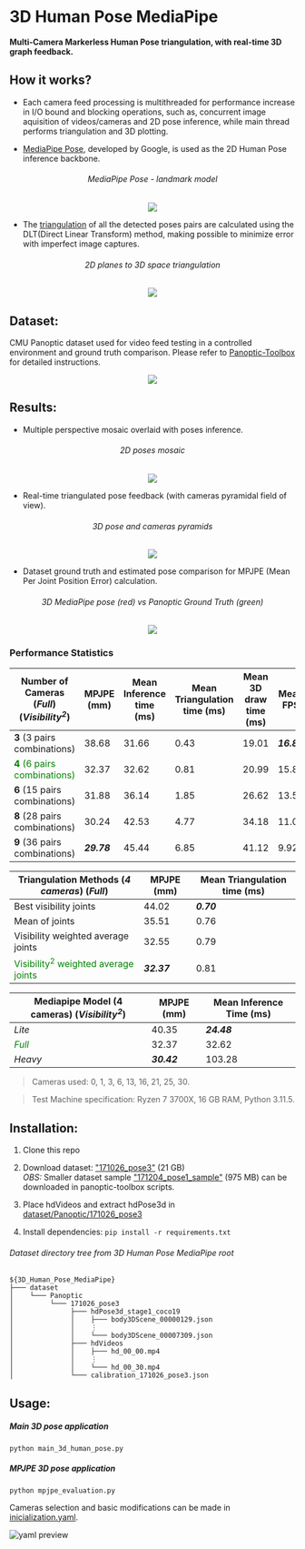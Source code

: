 # 3D Human Pose MediaPipe
**Multi-Camera Markerless Human Pose triangulation, with real-time 3D graph feedback.**

## How it works?
- Each camera feed processing is multithreaded for performance increase in I/O bound and blocking operations, such as, 
concurrent image aquisition of videos/cameras and 2D pose inference, while main thread performs triangulation and 3D plotting.


- [MediaPipe Pose](https://developers.google.com/mediapipe/solutions/vision/pose_landmarker), 
developed by Google, is used as the 2D Human Pose inference backbone.
<h6 align="center">MediaPipe Pose - landmark model</h6>
<p align="center">
  <img src="assets/MediaPipe_Pose_landmark_model.png">
</p>


- The [triangulation](https://youtu.be/nRVuLFQ_Bng) of all the detected poses pairs are calculated using the DLT(Direct Linear Transform) method, making possible to minimize error with imperfect image captures.
<h6 align="center">2D planes to 3D space triangulation</h6>
<p align="center">
  <img src="assets/cameras_and_the_direct_linear_transform.png">
</p>


## Dataset:
CMU Panoptic dataset used for video feed testing in a controlled environment and ground truth comparison. 
Please refer to [Panoptic-Toolbox](https://github.com/CMU-Perceptual-Computing-Lab/panoptic-toolbox.git) for detailed instructions.
<p align="center">
  <img src="assets/CMU_Panoptic_dataset.png">
</p>


## Results:

- Multiple perspective mosaic overlaid with poses inference.
<h6 align="center">2D poses mosaic</h6>
<p align="center">
  <img src="assets/gif_mediapipe_2d_pose_mosaic.gif">
</p>
  

- Real-time triangulated pose feedback (with cameras pyramidal field of view).
<h6 align="center">3D pose and cameras pyramids</h6>
<p align="center">
  <img src="assets/gif_mpl_3d_pose.gif">
</p>


- Dataset ground truth and estimated pose comparison for MPJPE (Mean Per Joint Position Error) calculation.
<h6 align="center">3D MediaPipe pose (red) vs Panoptic Ground Truth (green)</h6>
<p align="center">
  <img src="assets/gif_3d_mpjpe.gif">
</p>


### Performance Statistics

| Number of Cameras (_Full_) (_Visibility<sup>2</sup>_)         | MPJPE (mm)  | Mean Inference time (ms) | Mean Triangulation time (ms) | Mean 3D draw time (ms) | Mean FPS    |
|---------------------------------------------------------------|-------------|--------------------------|------------------------------|------------------------|-------------|
| **3** (3 pairs combinations)                                  | 38.68       | 31.66                    | 0.43                         | 19.01                  | **_16.82_** |
| <span style="color:green">**4** (6 pairs combinations)</span> | 32.37       | 32.62                    | 0.81                         | 20.99                  | 15.82       |
| **6** (15 pairs combinations)                                 | 31.88       | 36.14                    | 1.85                         | 26.62                  | 13.54       |
| **8** (28 pairs combinations)                                 | 30.24       | 42.53                    | 4.77                         | 34.18                  | 11.03       |
| **9** (36 pairs combinations)                                 | **_29.78_** | 45.44                    | 6.85                         | 41.12                  | 9.92        |


| Triangulation Methods (_4 cameras_) (_Full_)                                    | MPJPE (mm)  | Mean Triangulation time (ms) |
|---------------------------------------------------------------------------------|-------------|------------------------------|
| Best visibility joints                                                          | 44.02       | **_0.70_**                   |
| Mean of joints                                                                  | 35.51       | 0.76                         |
| Visibility weighted average joints                                              | 32.55       | 0.79                         |
| <span style="color:green">Visibility<sup>2</sup> weighted average joints</span> | **_32.37_** | 0.81                         |


| Mediapipe Model (4 cameras) (_Visibility<sup>2</sup>_) | MPJPE (mm)  | Mean Inference Time (ms) |
|--------------------------------------------------------|-------------|--------------------------|
| _Lite_                                                 | 40.35       | **_24.48_**              |
| <span style="color:green">_Full_</span>                | 32.37       | 32.62                    |
| _Heavy_                                                | **_30.42_** | 103.28                   |


> Cameras used: 0, 1, 3, 6, 13, 16, 21, 25, 30.
 
> Test Machine specification: Ryzen 7 3700X, 16 GB RAM, Python 3.11.5.


## Installation:

1. Clone this repo

2. Download dataset: ["171026_pose3"](http://domedb.perception.cs.cmu.edu/171026_pose3.html) (21 GB)\
_OBS:_ Smaller dataset sample ["171204_pose1_sample"](https://github.com/CMU-Perceptual-Computing-Lab/panoptic-toolbox?tab=readme-ov-file#2-download-a-sample-data-and-other-data) (975 MB) can be downloaded in panoptic-toolbox scripts.

3. Place hdVideos and extract hdPose3d in [dataset/Panoptic/171026_pose3](dataset/Panoptic/171026_pose3)
4. Install dependencies: `pip install -r requirements.txt`

<h6 align="left">Dataset directory tree from 3D Human Pose MediaPipe root</h6>

```
${3D_Human_Pose_MediaPipe}
├─── dataset
│    └─── Panoptic
│         └─── 171026_pose3
│              ├─── hdPose3d_stage1_coco19
│              │    ├─── body3DScene_00000129.json
│              │    ⋮
│              │    └─── body3DScene_00007309.json
│              ├─── hdVideos
│              │    ├─── hd_00_00.mp4
│              │    ⋮
│              │    └─── hd_00_30.mp4
│              └─── calibration_171026_pose3.json
```


## Usage:


<h5>Main 3D pose application</h5>

`python main_3d_human_pose.py`

<h5>MPJPE 3D pose application</h5>

`python mpjpe_evaluation.py`

Cameras selection and basic modifications can be made in [inicialization.yaml](inicialization.yaml).

![yaml preview](assets/Inicialization_yaml_preview.png)
